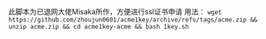 此脚本为已退网大佬Misaka所作，方便进行ssl证书申请
用法：
`wget https://github.com/zhoujun0601/acme1key/archive/refs/tags/acme.zip && unzip acme.zip && cd acme1key-acme && bash 1key.sh`

